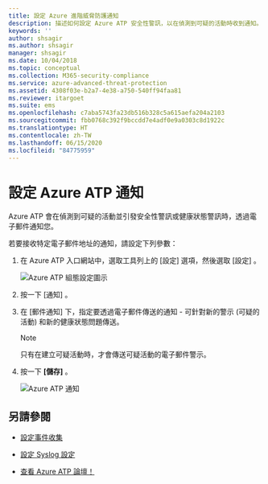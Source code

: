```yaml
---
title: 設定 Azure 進階威脅防護通知
description: 描述如何設定 Azure ATP 安全性警訊，以在偵測到可疑的活動時收到通知。
keywords: ''
author: shsagir
ms.author: shsagir
manager: shsagir
ms.date: 10/04/2018
ms.topic: conceptual
ms.collection: M365-security-compliance
ms.service: azure-advanced-threat-protection
ms.assetid: 4308f03e-b2a7-4e38-a750-540ff94faa81
ms.reviewer: itargoet
ms.suite: ems
ms.openlocfilehash: c7aba5743fa23db516b328c5a615aefa204a2103
ms.sourcegitcommit: fbb0768c392f9bccdd7e4adf0e9a0303c8d1922c
ms.translationtype: HT
ms.contentlocale: zh-TW
ms.lasthandoff: 06/15/2020
ms.locfileid: "84775959"
---
```

# <a name="set-azure-atp-notifications"></a>設定 Azure ATP 通知

Azure ATP 會在偵測到可疑的活動並引發安全性警訊或健康狀態警訊時，透過電子郵件通知您。 

若要接收特定電子郵件地址的通知，請設定下列參數：


1. 在 Azure ATP 入口網站中，選取工具列上的 [設定] 選項，然後選取 [設定]  。

   ![Azure ATP 組態設定圖示](media/atp-config-menu.png)

2. 按一下 [通知]  。
3. 在 [郵件通知]  下，指定要透過電子郵件傳送的通知 - 可針對新的警示 (可疑的活動) 和新的健康狀態問題傳送。 
 
   > [!NOTE]
   > 只有在建立可疑活動時，才會傳送可疑活動的電子郵件警示。
 
4. 按一下 **[儲存]** 。

   ![Azure ATP 通知](media/atp-notifications.png)



## <a name="see-also"></a>另請參閱

- [設定事件收集](configure-event-collection.md)

- [設定 Syslog 設定](setting-syslog.md)
- [查看 Azure ATP 論壇！](https://aka.ms/azureatpcommunity)
